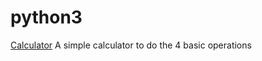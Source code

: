 # python3
[Calculator]("C:\Users\91891\.ipynb_checkpoints\SimpleCalculator-checkpoint.ipynb") A simple calculator to do the 4 basic operations
